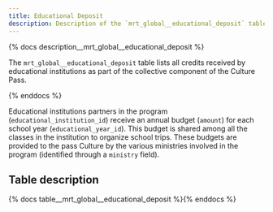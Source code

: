 ```yaml
---
title: Educational Deposit
description: Description of the `mrt_global__educational_deposit` table.
---
```


{% docs description__mrt_global__educational_deposit %}

The `mrt_global__educational_deposit` table lists all credits received by educational institutions as part of the collective component of the Culture Pass.

{% enddocs %}

Educational institutions partners in the program (`educational_institution_id`) receive an annual budget (`amount`) for each school year (`educational_year_id`). This budget is shared among all the classes in the institution to organize school trips. These budgets are provided to the pass Culture by the various ministries involved in the program (identified through a `ministry` field).

## Table description

{% docs table__mrt_global__educational_deposit %}{% enddocs %}
